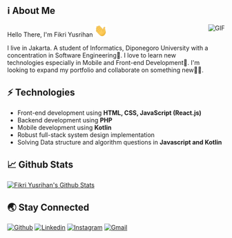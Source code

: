 
## ℹ About Me
<img align="right" height="180px" alt="GIF" src="https://i.pinimg.com/originals/8b/35/fe/8b35fef55fba1a201c9c7a11d3ec3d64.gif" />
<p> Hello There, I'm Fikri Yusrihan <img src="https://raw.githubusercontent.com/ABSphreak/ABSphreak/master/gifs/Hi.gif" width="30px"></p>

I live in Jakarta. A student of Informatics, Diponegoro University with a concentration in Software Engineering🏫. I love to learn new technologies especially in Mobile and Front-end Development📱. I'm looking to expand my portfolio and collaborate on something new👨‍💻.

## ⚡ Technologies
- Front-end development using **HTML, CSS, JavaScript (React.js)**
- Backend development using **PHP**
- Mobile development using **Kotlin**
- Robust full-stack system design implementation
- Solving Data structure and algorithm questions in **Javascript and Kotlin**

## 📈 Github Stats

<a href="https://github.com/fikriyusrihan/fikriyusrihan">
 <img alt="Fikri Yusrihan's Github Stats" src="https://github-readme-stats.vercel.app/api/?username=fikriyusrihan&show_icons=true&count_private=true&theme=react&hide_border=true&bg_color=1F222E&title_color=F85D7F&icon_color=F8D866" height="192px"/>
</a>

## 🌏 Stay Connected
[![Github](https://img.shields.io/badge/-Github-000?style=flat&logo=Github&logoColor=white)](https://github.com/fikriyusrihan)
[![Linkedin](https://img.shields.io/badge/-LinkedIn-blue?style=flat&logo=Linkedin&logoColor=white)](https://www.linkedin.com/in/fikri-yusrihan/)
[![Instagram](https://img.shields.io/badge/-Instagram-c13584?style=flat&labelColor=c13584&logo=instagram&logoColor=white)](https://www.instagram.com/fikriyusrihan/)
[![Gmail](https://img.shields.io/badge/-Gmail-c14438?style=flat&logo=Gmail&logoColor=white)](mailto:fikriyusrihan@gmail.com)
